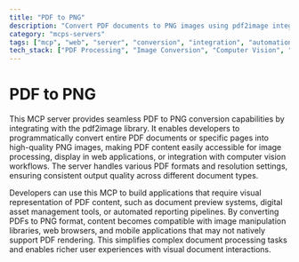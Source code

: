 ```yaml
---
title: "PDF to PNG"
description: "Convert PDF documents to PNG images using pdf2image integration for easy image processing and display."
category: "mcps-servers"
tags: ["mcp", "web", "server", "conversion", "integration", "automation"]
tech_stack: ["PDF Processing", "Image Conversion", "Computer Vision", "Document Management", "Web Applications"]
---
```


# PDF to PNG

This MCP server provides seamless PDF to PNG conversion capabilities by integrating with the pdf2image library. It enables developers to programmatically convert entire PDF documents or specific pages into high-quality PNG images, making PDF content easily accessible for image processing, display in web applications, or integration with computer vision workflows. The server handles various PDF formats and resolution settings, ensuring consistent output quality across different document types.

Developers can use this MCP to build applications that require visual representation of PDF content, such as document preview systems, digital asset management tools, or automated reporting pipelines. By converting PDFs to PNG format, content becomes compatible with image manipulation libraries, web browsers, and mobile applications that may not natively support PDF rendering. This simplifies complex document processing tasks and enables richer user experiences with visual document interactions.
